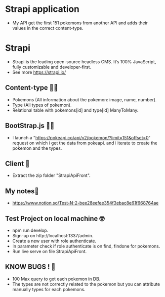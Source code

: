 # Strapi application
- My API get the first 151 pokemons from another API and adds their values in the correct content-type.
# Strapi
- Strapi is the leading open-source headless CMS. It’s 100% JavaScript, fully customizable and developer-first.
- See more https://strapi.io/
## Content-type 👨‍💻
-   Pokemons (All information about the pokemon: image, name, number).
-   Type (All types of pokemon).
-   Relational table with pokemons[id] and type[id] ManyToMany.
## BootStrap.js 👨‍💻
-   I launch a "https://pokeapi.co/api/v2/pokemon/?limit=151&offset=0" request on which i get the data from pokeapi.
    and i iterate to create the pokemon and the types.
## Client 🧐
-   Extract the zip folder "StrapiApiFront".
## My notes📖
-   https://www.notion.so/Test-N-2-bee28eefee354f3ebac8e61f668764ae
## Test Project on local machine 🤓
-   npm run develop.
-   Sign-up on http://localhost:1337/admin.
-   Create a new user with role authenticate.
-   In parameter check if role authenticate is on find, findone for pokemons.
-   Run live serve on file StrapiApiFront.

## KNOW BUGS ! 🤔
- 100 Max query to get each pokemon in DB.
- The types are not correctly related to the pokemon but you can attribute manually types for each pokemons.